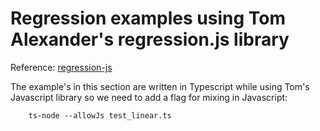 # Regression examples using Tom Alexander's regression.js library

Reference: [regression-js](https://github.com/Tom-Alexander/regression-js)

The example's in this section are written in Typescript while using Tom's Javascript library so we need to add a flag for mixing in Javascript:

        ts-node --allowJs test_linear.ts 
        


